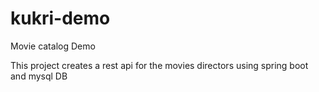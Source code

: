 # kukri-demo
Movie catalog Demo

This project creates a rest api for the movies directors using spring boot and mysql DB

